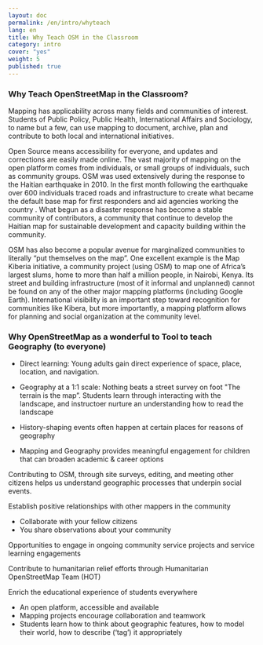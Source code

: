 ```yaml
---
layout: doc
permalink: /en/intro/whyteach
lang: en
title: Why Teach OSM in the Classroom
category: intro
cover: "yes"
weight: 5
published: true
---
```


### Why Teach OpenStreetMap in the Classroom?

Mapping has applicability across many fields and communities of interest. Students of Public Policy, Public Health, International Affairs and Sociology, to name but a few, can use mapping to document, archive, plan and contribute to both local and international initiatives.  

Open Source means accessibility for everyone, and updates and corrections are easily made online. The vast majority of mapping on the open platform comes from individuals, or small groups of individuals, such as community groups.  OSM was used extensively during the response to the Haitian earthquake in 2010. In the first month following the earthquake over 600 individuals traced roads and infrastructure to create what became the default base map for first responders and aid agencies working the country . What begun as a disaster response has become a stable community of contributors, a community that continue to develop the Haitian map for sustainable development and capacity building within the community. 

OSM has also become a popular avenue for marginalized communities to literally “put themselves on the map”. One excellent example is the Map Kiberia initiative, a community project (using OSM) to map one of Africa’s largest slums, home to more than half a million people, in Nairobi, Kenya. Its street and building infrastructure (most of it informal and unplanned) cannot be found on any of the other major mapping platforms (including Google Earth). International visibility is an important step toward recognition for communities like Kibera, but more importantly, a mapping platform allows for planning and social organization at the community level.


### Why OpenStreetMap as a wonderful to Tool to teach Geography (to everyone)
- Direct learning: Young adults gain direct experience of space, place, location, and navigation.

- Geography at a 1:1 scale: Nothing beats a street survey on foot
"The terrain is the map”. Students learn through interacting with the landscape, and instructoer nurture an understanding how to read the landscape

- History-shaping events often happen at certain places for reasons of geography

- Mapping and Geography provides meaningful engagement for children that can broaden academic & career options

Contributing to OSM, through site surveys, editing, and meeting other citizens helps us understand geographic processes that underpin social events.

Establish positive relationships with other mappers in the community
- Collaborate with your fellow citizens
- You share observations about your community

Opportunities to engage in ongoing community service projects and service learning engagements

Contribute to humanitarian relief efforts through Humanitarian OpenStreetMap Team (HOT)

Enrich the educational experience of students everywhere
- An open platform, accessible and available
- Mapping projects encourage collaboration and teamwork
- Students learn how to think about geographic features, how to model their world, how to describe (‘tag’) it appropriately
